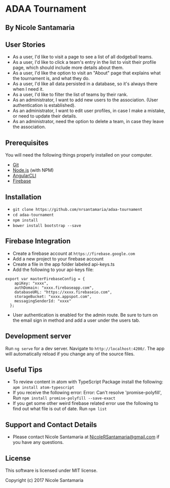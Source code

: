 # ADAA Tournament

## By Nicole Santamaria

## User Stories

* As a user, I'd like to visit a page to see a list of all dodgeball teams.
* As a user, I'd like to click a team's entry in the list to visit their profile page, which should include more details about them.
* As a user, I'd like the option to visit an "About" page that explains what the tournament is, and what they do.
* As a user, I'd like all data persisted in a database, so it's always there when I need it.
* As a user, I'd like to filter the list of teams by their rank.
* As an administrator, I want to add new users to the association. (User authentication is established).
* As an administrator, I want to edit user profiles, in case I make a mistake, or need to update their details.
* As an administrator, need the option to delete a team, in case they leave the association.

## Prerequisites

You will need the following things properly installed on your computer.

* [Git](https://git-scm.com/)
* [Node.js](https://nodejs.org/) (with NPM)
* [AngularCLI](https://cli.angular.io/)
* [Firebase](https://firebase.google.com/)

## Installation

* `git clone https://github.com/nrsantamaria/adaa-tournament`
* `cd adaa-tournament`
* `npm install`
* `bower install bootstrap --save`

## Firebase Integration

* Create a firebase account at `https://firebase.google.com`
* Add a new project to your firebase account
* Create a file in the app folder labeled api-keys.ts
* Add the following to your api-keys file:

```
export var masterFirebaseConfig = {
    apiKey: "xxxx",
    authDomain: "xxxx.firebaseapp.com",
    databaseURL: "https://xxxx.firebaseio.com",
    storageBucket: "xxxx.appspot.com",
    messagingSenderId: "xxxx"
  };
```

* User authentication is enabled for the admin route. Be sure to turn on the email sign in method and add a user under the users tab.

## Development server

Run `ng serve` for a dev server. Navigate to `http://localhost:4200/`. The app will automatically reload if you change any of the source files.

## Useful Tips

* To review content in atom with TypeScript Package install the following: `apm install atom-typescript`
* If you receive the following error: Error: Can't resolve 'promise-polyfill', Run `npm install promise-polyfill --save-exact`
* If you get some other weird firebase related error use the following to find out what file is out of date. Run `npm list`

## Support and Contact Details
* Please contact Nicole Santamaria at NicoleRSantamaria@gmail.com if you have any questions.

## License
This software is licensed under MIT license.

Copyright (c) 2017 Nicole Santamaria
